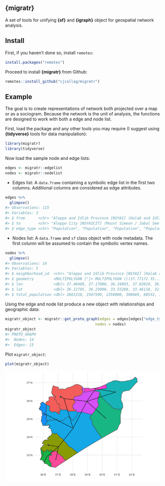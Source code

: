 
## **{migratr}**

A set of tools for unifying **{sf}** and **{igraph}** object for
geospatial network analysis.

## Install

First, if you haven’t done so, install `remotes`:

``` r
install.packages("remotes")
```

Proceed to install **{migratr}** from Github:

``` r
remotes::install_github("cjcallag/migratr")
```

## Example

The goal is to create representations of network both projected over a
map or as a sociogram. Because the network is the unit of analysis, the
functions are designed to work with both a edge and node list.

First, load the package and any other tools you may require (I suggest
using **{tidyverse}** tools for data manipulation):

``` r
library(migratr)
library(tidyverse)
```

Now load the sample node and edge lists:

``` r
edges <- migratr::edgelist
nodes <- migratr::nodelist
```

  - Edges list: A `data.frame` containing a symbolic edge list in the
    first two columns. Additional columns are considered as edge
    attributes.

<!-- end list -->

``` r
edges %>%
  glimpse()
#> Observations: 115
#> Variables: 3
#> $ from      <chr> "Aleppo and Idlib Province [NSYAI] (Halab and Idlib go…
#> $ to        <chr> "Aleppo City [NSYAICIT] (Mount Simeon / Jabal Sem’an D…
#> $ edge_type <chr> "Population", "Population", "Population", "Population"…
```

  - Nodes list: A `data.frame` and `sf` class object with node metadata.
    The first column will be assumed to contain the symbolic vertex
    names.

<!-- end list -->

``` r
nodes %>% 
  glimpse()
#> Observations: 14
#> Variables: 5
#> $ neighborhood_id  <chr> "Aleppo and Idlib Province [NSYAI] (Halab and I…
#> $ geometry         <MULTIPOLYGON [°]> MULTIPOLYGON (((37.77172 35..., MU…
#> $ lon              <dbl> 37.40469, 37.17000, 36.34893, 37.03019, 36.1000…
#> $ lat              <dbl> 36.12795, 36.23000, 33.55288, 33.46118, 32.6300…
#> $ total_population <dbl> 2681318, 2567509, 2350000, 308669, 68532, 15284…
```

Using the edge and node list produce a new object with relationships and
geographic data:

``` r
migratr_object <- migratr::get_proto_graph(edges = edges[edges["edge_type"] == "Adjacency/Population",],
                                         nodes = nodes)
migratr_object
#> PROTO_GRAPH 
#>  Nodes: 14
#>  Edges: 15
```

Plot `migratr_object`:

``` r
plot(migratr_object)
```

<img src="README_files/figure-gfm/unnamed-chunk-8-1.png" style="display: block; margin: auto;" />
